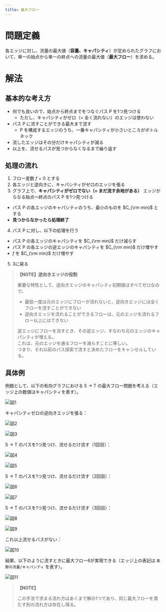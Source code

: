 ```yaml
---
title: 最大フロー
---
```


# 問題定義

各エッジに対し、流量の最大値（**容量、キャパシティ**）が定められたグラフにおいて、単一の始点から単一の終点への流量の最大値（**最大フロー**）を求める。


# 解法

## 基本的な考え方

- 何でも良いので、始点から終点までをつなぐパス P を1つ見つける
  - ただし、キャパシティがゼロ（= 全く流れない）のエッジは使わない
- パス P に流すことができる最大まで流す
  - P を構成するエッジのうち、一番キャパシティが小さいところがボトルネック
- 流したエッジはその分だけキャパシティが減る
- 以上を、流せるパスが見つからなくなるまで繰り返す


## 処理の流れ

1. フロー変数 $f = 0$ とする
2. 各エッジと逆向きに、キャパシティがゼロのエッジを張る
3. グラフ上で、**キャパシティがゼロでない（= まだ流す余地がある）** エッジからなる始点〜終点のパス P を1つ見つける
  - パス P の各エッジのキャパシティのうち、最小のものを $C_{\rm min}$ とする
  - **見つからなかったら処理終了**
4. パス P に対し、以下の処理を行う
  - パス P の各エッジのキャパシティを $C_{\rm min}$ だけ減らす
  - パス P の各エッジの逆エッジのキャパシティを $C_{\rm min}$ だけ増やす
  - $f$ を $C_{\rm min}$ だけ増やす
5. 3に戻る

> **【NOTE】逆向きエッジの役割**
>
> 重要な特性として、逆向きエッジのキャパシティ初期値はすべてゼロなので、
> - 最低一度は元のエッジにフローが流れないと、逆向きエッジには全くフローを流すことができない
> - 逆向きエッジを流れることができるフローは、元のエッジを流れるフロー以上にはできない
>
> 逆エッジにフローを流すとき、その逆エッジ、すなわち元のエッジのキャパシティが増える。  
> これは、元のエッジを通るフローを減らすことに等しい。  
> つまり、それ以前のパス探索で流すと決めたフローをキャンセルしている。


## 具体例

例題として、以下の有向グラフにおける S → T の最大フロー問題を考える（エッジ上の数値はキャパシティを表す）。

![図1](https://user-images.githubusercontent.com/13412823/73256355-1e5e7d00-4205-11ea-80c9-80428cfd21da.png)

キャパシティゼロの逆向きエッジを張る：

![図2](https://user-images.githubusercontent.com/13412823/73256356-1ef71380-4205-11ea-9620-a164271e3d3e.png)

![図3](https://user-images.githubusercontent.com/13412823/73256357-1ef71380-4205-11ea-87e1-e6af66512956.png)

S → T のパスを1つ見つけ、流せるだけ流す（1回目）：

![図4](https://user-images.githubusercontent.com/13412823/73256358-1ef71380-4205-11ea-8d0e-eb7e6ef13025.png)

![図5](https://user-images.githubusercontent.com/13412823/73256359-1ef71380-4205-11ea-88ee-9b1a015ef3d6.png)

S → T のパスを1つ見つけ、流せるだけ流す（2回目）：

![図6](https://user-images.githubusercontent.com/13412823/73256360-1f8faa00-4205-11ea-8d02-dbc47886c7ee.png)

![図7](https://user-images.githubusercontent.com/13412823/73256363-1f8faa00-4205-11ea-9bd7-f36afc8361a1.png)

S → T のパスを1つ見つけ、流せるだけ流す（3回目）：

![図8](https://user-images.githubusercontent.com/13412823/73256364-1f8faa00-4205-11ea-9c09-c7d3a567036b.png)

![図9](https://user-images.githubusercontent.com/13412823/73256365-1f8faa00-4205-11ea-9531-6f4a87dbbe22.png)

これ以上流せるパスがない：

![図10](https://user-images.githubusercontent.com/13412823/73256366-20284080-4205-11ea-8e7a-7ab419fc8f21.png)

結果、以下のように流すときに最大フロー6が実現できる（エッジ上の表記は `実際の流量/キャパシティ` を表す）。

![図11](https://user-images.githubusercontent.com/13412823/73256367-20284080-4205-11ea-8d7e-7fcc2dc385ad.png)

> **【NOTE】**
>
> この手法で求まる流れ方はあくまで解の1つであり、同じ最大フローを満たす別の流れ方は存在し得る。
